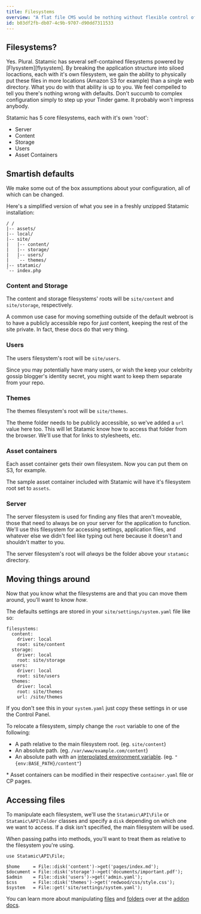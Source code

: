 ```yaml
---
title: Filesystems
overview: "A flat file CMS would be nothing without flexible control of files. Learn how to configure and leverage Statamic's filesystems."
id: b03df2fb-db07-4c9b-9707-d90dd7311533
---
```

## Filesystems?
Yes. Plural. Statamic has several self-contained filesystems powered by [Flysystem][flysystem]. By breaking the application structure into siloed locactions, each with it's own filesystem, we gain the ability to physically put these files in more locations (Amazon S3 for example) than a single web directory. What you do with that ability is up to you. We feel compelled to tell you there's nothing wrong with defaults. Don't succumb to complex configuration simply to step up your Tinder game. It probably won't impress anybody.

Statamic has 5 core filesystems, each with it's own 'root':

- Server
- Content
- Storage
- Users
- Asset Containers

## Smartish defaults
We make some out of the box assumptions about your configuration, all of which can be changed.

Here's a simplified version of what you see in a freshly unzipped Statamic installation:

``` .language-files
/ /
|-- assets/
|-- local/
|-- site/
|   |-- content/
|   |-- storage/
|   |-- users/
|   `-- themes/
|-- statamic/
`-- index.php
```

### Content and Storage
The content and storage filesystems' roots will be `site/content` and `site/storage`, respectively.

A common use case for moving something outside of the default webroot is to have a publicly accessible repo for _just_ content, keeping the rest of the site private. In fact, these docs do that very thing.

### Users
The users filesystem's root will be `site/users`.

Since you may potentially have many users, or wish the keep your celebrity gossip blogger's identity secret, you might want to keep them separate from your repo.

### Themes
The themes filesystem's root will be `site/themes`.

The theme folder needs to be publicly accessible, so we've added a `url` value here too. This will let Statamic know
how to access that folder from the browser. We'll use that for links to stylesheets, etc.

### Asset containers
Each asset container gets their own filesystem. Now you can put them on S3, for example.

The sample asset container included with Statamic will have it's filesystem root set to `assets`.

### Server
The server filesystem is used for finding any files that aren't moveable, those that need to always be on your server for the application to function. We'll use this filesystem for accessing settings, application files, and whatever else we didn't feel like typing out here because it doesn't and shouldn't matter to you.

The server filesystem's root will _always_ be the folder above your `statamic` directory.


## Moving things around

Now that you know what the filesystems are and that you can move them around, you'll want to know _how_.

The defaults settings are stored in your `site/settings/system.yaml` file like so:

``` .language-yaml
filesystems:
  content:
    driver: local
    root: site/content
  storage:
    driver: local
    root: site/storage
  users:
    driver: local
    root: site/users
  themes:
    driver: local
    root: site/themes
    url: /site/themes
```

If you don't see this in your `system.yaml` just copy these settings in or use the Control Panel.

To relocate a filesystem, simply change the `root` variable to one of the following:

  - A path relative to the main filesystem root. (eg. `site/content`)
  - An absolute path. (eg. `/var/www/example.com/content`)
  - An absolute path with an [interpolated environment variable](/reference/recipes/settings). (eg. `"{env‌:BASE_PATH}/content"`)

\* Asset containers can be modified in their respective `container.yaml` file or CP pages.


## Accessing files

To manipulate each filesystem, we'll use the `Statamic\API\File` or `Statamic\API\Folder` classes and specify a
`disk` depending on which one we want to access. If a disk isn't specified, the main filesystem will be used.

When passing paths into methods, you'll want to treat them as relative to the filesystem you're using.

``` .language-php
use Statamic\API\File;

$home     = File::disk('content')->get('pages/index.md');
$document = File::disk('storage')->get('documents/important.pdf');
$admin    = File::disk('users')->get('admin.yaml');
$css      = File::disk('themes')->get('redwood/css/style.css');
$system   = File::get('site/settings/system.yaml');
```

You can learn more about manipulating [files](/addons/classes/api/file) and [folders](/addons/classes/api/folder)
over at the [addon docs](/addons).
